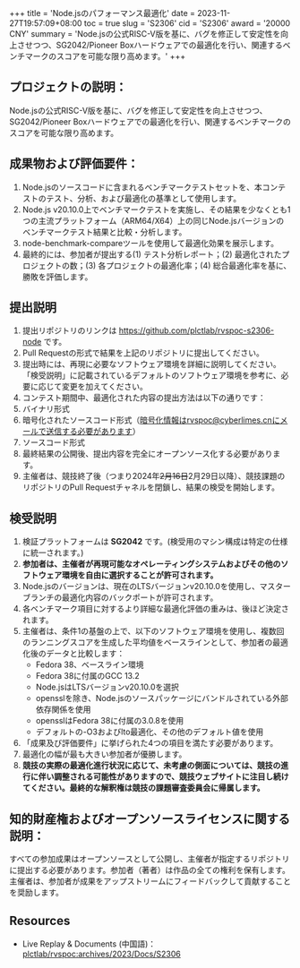 +++
title = 'Node.jsのパフォーマンス最適化'
date = 2023-11-27T19:57:09+08:00
toc = true
slug = 'S2306'
cid = 'S2306'
award = '20000 CNY'
summary = 'Node.jsの公式RISC-V版を基に、バグを修正して安定性を向上させつつ、SG2042/Pioneer Boxハードウェアでの最適化を行い、関連するベンチマークのスコアを可能な限り高めます。'
+++

## プロジェクトの説明：

Node.jsの公式RISC-V版を基に、バグを修正して安定性を向上させつつ、SG2042/Pioneer Boxハードウェアでの最適化を行い、関連するベンチマークのスコアを可能な限り高めます。

## 成果物および評価要件：

1. Node.jsのソースコードに含まれるベンチマークテストセットを、本コンテストのテスト、分析、および最適化の基準として使用します。
2. Node.js v20.10.0上でベンチマークテストを実施し、その結果を少なくとも1つの主流プラットフォーム（ARM64/X64）上の同じNode.jsバージョンのベンチマークテスト結果と比較・分析します。
3. node-benchmark-compareツールを使用して最適化効果を展示します。
4. 最終的には、参加者が提出する(1) テスト分析レポート；(2) 最適化されたプロジェクトの数；(3) 各プロジェクトの最適化率；(4) 総合最適化率を基に、勝敗を評価します。

## 提出説明
 
1. 提出リポジトリのリンクは https://github.com/plctlab/rvspoc-s2306-node です。
2. Pull Requestの形式で結果を上記のリポジトリに提出してください。
3. 提出時には、再現に必要なソフトウェア環境を詳細に説明してください。「検受説明」に記載されているデフォルトのソフトウェア環境を参考に、必要に応じて変更を加えてください。
4. コンテスト期間中、最適化された内容の提出方法は以下の通りです：
  1. バイナリ形式
  2. 暗号化されたソースコード形式（暗号化情報はrvspoc@cyberlimes.cnにメールで送信する必要があります）
  3. ソースコード形式
5. 最終結果の公開後、提出内容を完全にオープンソース化する必要があります。
6. 主催者は、競技終了後（つまり2024年~~2月16日~~2月29日以降）、競技課題のリポジトリのPull Requestチャネルを閉鎖し、結果の検受を開始します。

## 検受説明

1. 検証プラットフォームは **SG2042** です。(検受用のマシン構成は特定の仕様に統一されます。)
2. **参加者は、主催者が再現可能なオペレーティングシステムおよびその他のソフトウェア環境を自由に選択することが許可されます。**
3. Node.jsのバージョンは、現在のLTSバージョンv20.10.0を使用し、マスターブランチの最適化内容のバックポートが許可されます。
4. 各ベンチマーク項目に対するより詳細な最適化評価の重みは、後ほど決定されます。
5. 主催者は、条件1の基盤の上で、以下のソフトウェア環境を使用し、複数回のランニングスコアを生成した平均値をベースラインとして、参加者の最適化後のデータと比較します：
   - Fedora 38、ベースライン環境
   - Fedora 38に付属のGCC 13.2
   - Node.jsはLTSバージョンv20.10.0を選択
   - opensslを除き、Node.jsのソースパッケージにバンドルされている外部依存関係を使用
   - opensslはFedora 38に付属の3.0.8を使用
   - デフォルトの-O3およびlto最適化、その他のデフォルト値を使用
6. 「成果及び評価要件」に挙げられた4つの項目を満たす必要があります。
7. 最適化の幅が最も大きい参加者が優勝します。
8. **競技の実際の最適化進行状況に応じて、未考慮の側面については、競技の進行に伴い調整される可能性がありますので、競技ウェブサイトに注目し続けてください。最終的な解釈権は競技の課題審査委員会に帰属します。**

## 知的財産権およびオープンソースライセンスに関する説明：

すべての参加成果はオープンソースとして公開し、主催者が指定するリポジトリに提出する必要があります。参加者（著者）は作品の全ての権利を保有します。主催者は、参加者が成果をアップストリームにフィードバックして貢献することを奨励します。

## Resources

* Live Replay & Documents (中国語)： [plctlab/rvspoc:archives/2023/Docs/S2306](https://github.com/plctlab/rvspoc/tree/main/archives/2023/Docs/S2306)
